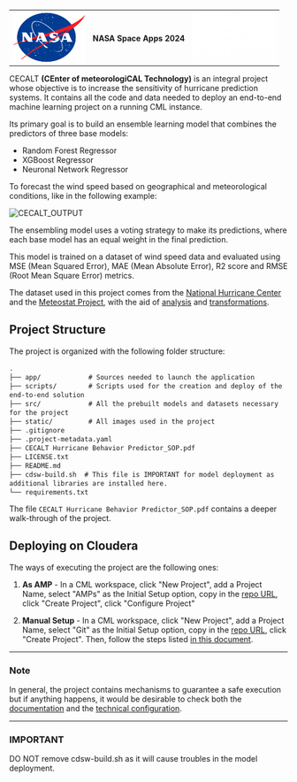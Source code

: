 <center>
       <table>
               <tr>
                    <th><img src="static/logo/nasa_logo.png" width="130 px" height="90 px"></th>
                    <th>NASA Space Apps 2024</th>
                    <th><img src="static/logo/waverse_logo.png" width="150 px" height="90 px"></th>
               </tr>
       </table>  
</center>


CECALT **(CEnter of meteorologiCAL Technology)** is an integral project whose objective is to increase the sensitivity of hurricane prediction systems. It contains all the code and data needed to deploy an end-to-end machine learning project on a running CML instance.


Its primary goal is to build an ensemble learning model that combines the predictors of three base models:

- Random Forest Regressor
- XGBoost Regressor
- Neuronal Network Regressor

To forecast the wind speed based on geographical and meteorological conditions, like in the following example: 

![CECALT_OUTPUT](static/CECALT_2.PNG)

The ensembling model uses a voting strategy to make its predictions, where each base model has an equal weight in the final prediction.

This model is trained on a dataset of wind speed data and evaluated using MSE (Mean Squared Error), MAE (Mean Absolute Error), R2 score and RMSE (Root Mean Square Error) metrics.

The dataset used in this project comes from the [National Hurricane Center](https://www.nhc.noaa.gov/) and the [Meteostat Project](https://meteostat.net/en/), with the aid of [analysis](scripts/exploratory_data_analysis.ipynb) and [transformations](scripts/transform_and_load_data.py).


## Project Structure

The project is organized with the following folder structure:

```
.
├── app/            # Sources needed to launch the application
├── scripts/        # Scripts used for the creation and deploy of the end-to-end solution
├── src/            # All the prebuilt models and datasets necessary for the project
├── static/         # All images used in the project
├── .gitignore
├── .project-metadata.yaml
├── CECALT Hurricane Behavior Predictor_SOP.pdf
├── LICENSE.txt
├── README.md
├── cdsw-build.sh  # This file is IMPORTANT for model deployment as additional libraries are installed here.
└── requirements.txt

```
The file  `CECALT Hurricane Behavior Predictor_SOP.pdf` contains a deeper walk-through of the project. 


## Deploying on Cloudera

The ways of executing the project are the following ones: 

1. **As AMP** - In a CML workspace, click "New Project", add a Project Name, select "AMPs" as the Initial Setup option, copy in the [repo URL](https://github.com/amcm329/cod_hurricane_prediction), click "Create Project", click "Configure Project"

2. **Manual Setup** - In a CML workspace, click "New Project", add a Project Name, select "Git" as the Initial Setup option, copy in the [repo URL](https://github.com/amcm329/cod_hurricane_prediction), click "Create Project". Then, follow the steps listed [in this document](scripts/README.md).

----
### **Note**
In general, the project contains mechanisms to guarantee a safe execution but if anything happens, it would be desirable to check both the [documentation](CECALT%20Hurricane%20Behavior%20Predictor_SOP.pdf) and the [technical configuration](scripts/README.md).

----
### **IMPORTANT**
DO NOT remove cdsw-build.sh as it will cause troubles in the model deployment.
